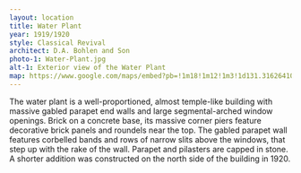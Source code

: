 ```yaml
---
layout: location
title: Water Plant
year: 1919/1920
style: Classical Revival
architect: D.A. Bohlen and Son
photo-1: Water-Plant.jpg
alt-1: Exterior view of the Water Plant
map: https://www.google.com/maps/embed?pb=!1m18!1m12!1m3!1d131.31626410142053!2d-87.46037395443614!3d39.5107941339216!2m3!1f0!2f39.438504558759384!3f0!3m2!1i1024!2i768!4f35!3m3!1m2!1s0x0%3A0x0!2zMznCsDMwJzQyLjEiTiA4N8KwMjcnMzYuNiJX!5e1!3m2!1sen!2sus!4v1569251294407!5m2!1sen!2sus
---
```

The water plant is a well-proportioned, almost temple-like building with massive gabled parapet end walls and large segmental-arched window openings. Brick on a concrete base, its massive corner piers feature decorative brick panels and roundels near the top. The gabled parapet wall features corbelled bands and rows of narrow slits above the windows, that step up with the rake of the wall. Parapet and pilasters are capped in stone. A shorter addition was constructed on the north side of the building in 1920.

